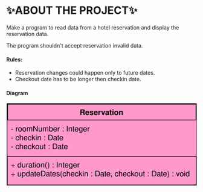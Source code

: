 # :sparkles:ABOUT THE PROJECT:sparkles:

Make a program to read data from a hotel reservation and 
display the reservation data.

The program shouldn't accept reservation invalid data.

#### Rules:

- Reservation changes could happen only to future dates.
- Checkout date has to be longer then checkin date.

#### Diagram
![diagram](./assets/reservationDiagram.svg)